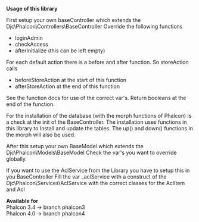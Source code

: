 **Usage of this library**

First setup your own baseController which extends the Djc\Phalcon\Controllers\BaseController
Override the following functions
- loginAdmin
- checkAccess
- afterInitialize (this can be left empty)

For each default action there is a before and after function. So storeAction calls 
- beforeStoreAction at the start of this function
- afterStoreAction at the end of this function

See the function docs for use of the correct var's. Return booleans at the end of the function.

For the installation of the database (with the morph functions of Phalcon) is a check at the init of the BaseController.
The installation uses functions in this library to Install and update the tables. The up() and down() functions in the morph will also be used.

After this setup your own BaseModel which extends the Djc\Phalcon\Models\BaseModel
Check the var's you want to override globally.

If you want to use the AclService from the Library you have to setup this in you BaseController
Fill the var _aclService with a construct of the Djc\Phalcon\Services\AclService with the correct classes for the AclItem and Acl

**Available for**   
Phalcon 3.4 -> branch phalcon3  
Phalcon 4.0 -> branch phalcon4
